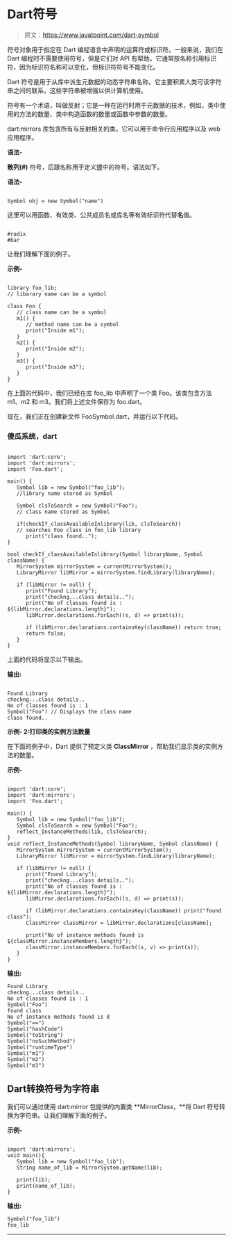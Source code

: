 # Dart符号

> 原文：<https://www.javatpoint.com/dart-symbol>

符号对象用于指定在 Dart 编程语言中声明的运算符或标识符。一般来说，我们在 Dart 编程时不需要使用符号，但是它们对 API 有帮助。它通常按名称引用标识符，因为标识符名称可以变化，但标识符符号不能变化。

Dart 符号是用于从库中派生元数据的动态字符串名称。它主要积累人类可读字符串之间的联系，这些字符串被增强以供计算机使用。

符号有一个术语，叫做反射；它是一种在运行时用于元数据的技术，例如，类中使用的方法的数量、类中构造函数的数量或函数中参数的数量。

dart:mirrors 库包含所有与反射相关的类。它可以用于命令行应用程序以及 web 应用程序。

**语法-**

**散列(#)** 符号，后跟名称用于定义[镖](https://www.javatpoint.com/dart-programming)中的符号。语法如下。

**语法-**

```

Symbol obj = new Symbol("name")

```

这里可以用函数、有效类、公共成员名或库名等有效标识符代替**名**值。

```

#radix
#bar

```

让我们理解下面的例子。

**示例-**

```

library foo_lib;   
// libarary name can be a symbol   

class Foo {         
   // class name can be a symbol  
   m1() {        
      // method name can be a symbol 
      print("Inside m1"); 
   } 
   m2() { 
      print("Inside m2"); 
   } 
   m3() { 
      print("Inside m3"); 
   } 
}

```

在上面的代码中，我们已经在库 foo_lib 中声明了一个类 Foo。该类包含方法 m1、m2 和 m3。我们将上述文件保存为 foo.dart。

现在，我们正在创建新文件 FooSymbol.dart，并运行以下代码。

### 傻瓜系统，dart

```

import 'dart:core'; 
import 'dart:mirrors'; 
import 'Foo.dart';  

main() { 
   Symbol lib = new Symbol("foo_lib");   
   //library name stored as Symbol 

   Symbol clsToSearch = new Symbol("Foo");  
   // class name stored as Symbol  

   if(checkIf_classAvailableInlibrary(lib, clsToSearch))  
   // searches Foo class in foo_lib library 
      print("class found.."); 
}  

bool checkIf_classAvailableInlibrary(Symbol libraryName, Symbol className) { 
   MirrorSystem mirrorSystem = currentMirrorSystem(); 
   LibraryMirror libMirror = mirrorSystem.findLibrary(libraryName); 

   if (libMirror != null) { 
      print("Found Library"); 
      print("checkng...class details.."); 
      print("No of classes found is : ${libMirror.declarations.length}"); 
      libMirror.declarations.forEach((s, d) => print(s));  

      if (libMirror.declarations.containsKey(className)) return true; 
      return false; 
   } 
}

```

上面的代码将显示以下输出。

**输出:**

```

Found Library
checkng...class details..
No of classes found is : 1
Symbol("Foo") // Displays the class name
class found..

```

**示例- 2:打印类的实例方法数量**

在下面的例子中，Dart 提供了预定义类 **ClassMirror** ，帮助我们显示类的实例方法的数量。

**示例-**

```

import 'dart:core'; 
import 'dart:mirrors'; 
import 'Foo.dart';  

main() { 
   Symbol lib = new Symbol("foo_lib"); 
   Symbol clsToSearch = new Symbol("Foo");  
   reflect_InstanceMethods(lib, clsToSearch); 
}  
void reflect_InstanceMethods(Symbol libraryName, Symbol className) { 
   MirrorSystem mirrorSystem = currentMirrorSystem(); 
   LibraryMirror libMirror = mirrorSystem.findLibrary(libraryName); 

   if (libMirror != null) { 
      print("Found Library"); 
      print("checkng...class details.."); 
      print("No of classes found is : ${libMirror.declarations.length}"); 
      libMirror.declarations.forEach((s, d) => print(s));  

      if (libMirror.declarations.containsKey(className)) print("found class");
      ClassMirror classMirror = libMirror.declarations[className]; 

      print("No of instance methods found is ${classMirror.instanceMembers.length}");
      classMirror.instanceMembers.forEach((s, v) => print(s)); 
   } 
}   

```

**输出:**

```
Found Library
checkng...class details..
No of classes found is : 1
Symbol("Foo")
found class
No of instance methods found is 8
Symbol("==")
Symbol("hashCode")
Symbol("toString")
Symbol("noSuchMethod")
Symbol("runtimeType")
Symbol("m1")
Symbol("m2")
Symbol("m3")

```

## Dart转换符号为字符串

我们可以通过使用 dart:mirror 包提供的内置类 **MirrorClass，**将 Dart 符号转换为字符串。让我们理解下面的例子。

**示例-**

```

import 'dart:mirrors'; 
void main(){ 
   Symbol lib = new Symbol("foo_lib"); 
   String name_of_lib = MirrorSystem.getName(lib); 

   print(lib); 
   print(name_of_lib); 
}

```

**输出:**

```
Symbol("foo_lib")
foo_lib

```

* * *